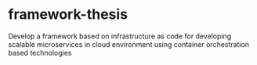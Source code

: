 # framework-thesis
Develop a framework based on infrastructure as code for developing scalable microservices in cloud environment using container orchestration based technologies
